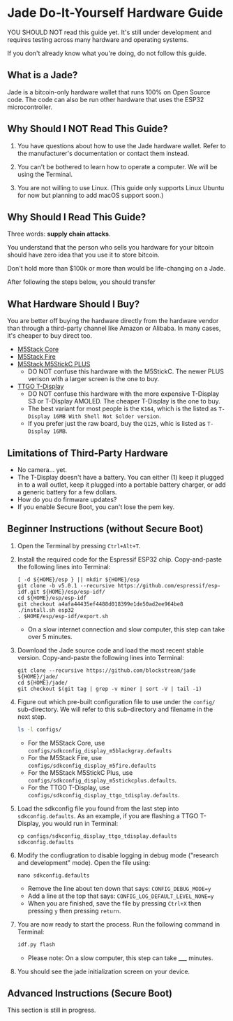 # Jade Do-It-Yourself Hardware Guide

YOU SHOULD NOT read this guide yet. It's still under development and requires testing across many hardware and operating systems.

If you don't already know what you're doing, do not follow this guide.

## What is a Jade?

Jade is a bitcoin-only hardware wallet that runs 100% on Open Source code. The code can also be run other hardware that uses the ESP32 microcontroller.

## Why Should I NOT Read This Guide?

1. You have questions about how to use the Jade hardware wallet. Refer to the manufacturer's documentation or contact them instead.

2. You can't be bothered to learn how to operate a computer. We will be using the Terminal.

3. You are not willing to use Linux. (This guide only supports Linux Ubuntu for now but planning to add macOS support soon.)

## Why Should I Read This Guide?

Three words: **supply chain attacks**.

You understand that the person who sells you hardware for your bitcoin should have zero idea that you use it to store bitcoin.

Don't hold more than $100k or more than would be life-changing on a Jade.

After following the steps below, you should transfer 

## What Hardware Should I Buy?

You are better off buying the hardware directly from the hardware vendor than through a third-party channel like Amazon or Alibaba. In many cases, it's cheaper to buy direct too.

- [M5Stack Core](https://shop.m5stack.com/products/esp32-basic-core-iot-development-kit-v2-6)
- [M5Stack Fire](https://shop.m5stack.com/products/m5stack-fire-iot-development-kit-psram-v2-6)
- [M5Stack M5StickC PLUS](https://shop.m5stack.com/products/m5stickc-plus-esp32-pico-mini-iot-development-kit)
    - DO NOT confuse this hardware with the M5StickC. The newer PLUS verison with a larger screen is the one to buy.
- [TTGO T-Display](https://www.lilygo.cc/products/lilygo%C2%AE-ttgo-t-display-1-14-inch-lcd-esp32-control-board?variant=42720264683701)
    - DO NOT confuse this hardware with the more expensive T-Display S3 or T-Display AMOLED. The cheaper T-Display is the one to buy.
    - The best variant for most people is the `K164`, which is the listed as `T-Display 16MB With Shell Not Solder version`.
    - If you prefer just the raw board, buy the `Q125`, whic is listed as `T-Display 16MB`.

## Limitations of Third-Party Hardware

- No camera... yet.
- The T-Display doesn't have a battery. You can either (1) keep it plugged in to a wall outlet, keep it plugged into a portable battery charger, or add a generic battery for a few dollars.
- How do you do firmware updates?
- If you enable Secure Boot, you can't lose the pem key.

## Beginner Instructions (without Secure Boot)

1. Open the Terminal by pressing `Ctrl+Alt+T`.
  
2. Install the required code for the Espressif ESP32 chip. Copy-and-paste the following lines into Terminal:
    ```
    [ -d ${HOME}/esp } || mkdir ${HOME}/esp
    git clone -b v5.0.1 --recursive https://github.com/espressif/esp-idf.git ${HOME}/esp/esp-idf/
    cd ${HOME}/esp/esp-idf
    git checkout a4afa44435ef4488d018399e1de50ad2ee964be8
    ./install.sh esp32
    . $HOME/esp/esp-idf/export.sh
    ```
    - On a slow internet connection and slow computer, this step can take over 5 minutes. 
  
3. Download the Jade source code and load the most recent stable version. Copy-and-paste the following lines into Terminal:
    ```
    git clone --recursive https://github.com/blockstream/jade ${HOME}/jade/
    cd ${HOME}/jade/
    git checkout $(git tag | grep -v miner | sort -V | tail -1)
    ```
  
4. Figure out which pre-built configuration file to use under the `config/` sub-directory. We will refer to this sub-directory and filename in the next step.
    ```bash
    ls -l configs/
    ```
    - For the M5Stack Core, use `configs/sdkconfig_display_m5blackgray.defaults`
    - For the M5Stack Fire, use `configs/sdkconfig_display_m5fire.defaults`
    - For the M5Stack M5StickC Plus, use `configs/sdkconfig_display_m5stickcplus.defaults`.
    - For the TTGO T-Display, use `configs/sdkconfig_display_ttgo_tdisplay.defaults`.

5. Load the sdkconfig file you found from the last step into `sdkconfig.defaults`. As an example, if you are flashing a TTGO T-Display, you would run in Terminal:
    ```
    cp configs/sdkconfig_display_ttgo_tdisplay.defaults sdkconfig.defaults
    ```

6. Modify the confiugration to disable logging in debug mode ("research and development" mode). Open the file using:
    ```
    nano sdkconfig.defaults
    ```
    - Remove the line about ten down that says: `CONFIG_DEBUG_MODE=y`
    - Add a line at the top that says: `CONFIG_LOG_DEFAULT_LEVEL_NONE=y`
    - When you are finished, save the file by pressing `Ctrl+X` then pressing `y` then pressing `return`.
  
7. You are now ready to start the process. Run the following command in Terminal:
    ```bash
    idf.py flash
    ```
    - Please note: On a slow computer, this step can take ___ minutes.

8. You should see the jade initialization screen on your device.

## Advanced Instructions (Secure Boot)

This section is still in progress.
